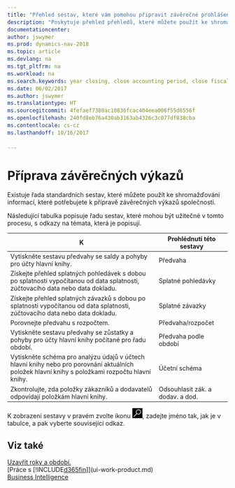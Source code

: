 ```yaml
---
title: "Přehled sestav, které vám pomohou připravit závěrečné prohlášení"
description: "Poskytuje přehled přehledů, které můžete použít ke shromažďování informací, abyste mohli při uzavření fiskálního roku připravit závěrečné prohlášení společnosti."
documentationcenter: 
author: jswymer
ms.prod: dynamics-nav-2018
ms.topic: article
ms.devlang: na
ms.tgt_pltfrm: na
ms.workload: na
ms.search.keywords: year closing, close accounting period, close fiscal year, aging, creditor payments, vendor payments, assets, liabilities, equity, analysis, reporting, financial report, business intelligence, BI, Power Bi, KPI
ms.date: 06/02/2017
ms.author: jswymer
ms.translationtype: HT
ms.sourcegitcommit: 4fefaef7380ac10836fcac404eea006f55d8556f
ms.openlocfilehash: 240fd8eb76a430ab3163ab4326c3c077df838cba
ms.contentlocale: cs-cz
ms.lasthandoff: 10/16/2017

---
```

# <a name="preparing-closing-statements"></a>Příprava závěrečných výkazů
Existuje řada standardních sestav, které můžete použít ke shromažďování informací, které potřebujete k přípravě závěrečných výkazů společnosti.

Následující tabulka popisuje řadu sestav, které mohou být užitečné v tomto procesu, s odkazy na témata, která je popisují.

| K | Prohlédnutí této sestavy |
| --- | --- |
| Vytiskněte sestavu předvahy se saldy a pohyby pro účty hlavní knihy. |Předvaha |
| Získejte přehled splatných pohledávek s dobou po splatnosti vypočítanou od data splatnosti, zúčtovacího data nebo data dokladu. |Splatné pohledávky |
| Získejte přehled splatných závazků s dobou po splatnosti vypočítanou od data splatnosti, zúčtovacího data nebo data dokladu. |Splatné závazky |
| Porovnejte předvahu s rozpočtem. |Předvaha/rozpočet |
| Vytiskněte sestavu předvahy se zůstatky a pohyby pro účty hlavní knihy počítané pro řadu období. |Předvaha podle období |
| Vytiskněte schéma pro analýzu údajů v účtech hlavní knihy nebo pro porovnání aktuálních položek hlavní knihy s položkami rozpočtu hlavní knihy. |Účetní schéma |
| Zkontrolujte, zda položky zákazníků a dodavatelů odpovídají položkám hlavní knihy. |Odsouhlasit zák. a dodav. a dod. |

K zobrazení sestavy v pravém zvolte ikonu ![Hledat stráku nebo sestavu](media/ui-search/search_small.png "Ikona Hledat stráku nebo sestavu"), zadejte jméno tak, jak je v tabulce, a pak vyberte související odkaz.

## <a name="see-also"></a>Viz také
[Uzavřít roky a období.](year-close-years-periods.md)  
[Práce s [!INCLUDE[d365fin](includes/d365fin_md.md)]](ui-work-product.md)  
[Business Intelligence](bi.md)

